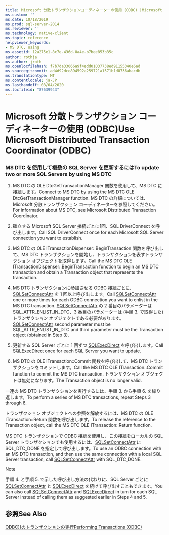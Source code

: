 ```yaml
---
title: Microsoft 分散トランザクションコーディネーターの使用 (ODBC) |Microsoft Docs
ms.custom: ''
ms.date: 10/18/2019
ms.prod: sql-server-2014
ms.reviewer: ''
ms.technology: native-client
ms.topic: reference
helpviewer_keywords:
- MS DTC, using
ms.assetid: 12a275e1-8c7e-436d-8a4e-b7bee853b35c
author: rothja
ms.author: jroth
ms.openlocfilehash: f7b7da33066a9f4edd01037738ed91155340e6ad
ms.sourcegitcommit: ad4d92dce894592a259721a1571b1d8736abacdb
ms.translationtype: MT
ms.contentlocale: ja-JP
ms.lasthandoff: 08/04/2020
ms.locfileid: "87639943"
---
```

# <a name="use-microsoft-distributed-transaction-coordinator-odbc"></a><span data-ttu-id="3db22-102">Microsoft 分散トランザクション コーディネーターの使用 (ODBC)</span><span class="sxs-lookup"><span data-stu-id="3db22-102">Use Microsoft Distributed Transaction Coordinator (ODBC)</span></span>
    
### <a name="to-update-two-or-more-sql-servers-by-using-ms-dtc"></a><span data-ttu-id="3db22-103">MS DTC を使用して複数の SQL Server を更新するには</span><span class="sxs-lookup"><span data-stu-id="3db22-103">To update two or more SQL Servers by using MS DTC</span></span>  
  
1.  <span data-ttu-id="3db22-104">MS DTC の OLE DtcGetTransactionManager 関数を使用して、MS DTC に接続します。</span><span class="sxs-lookup"><span data-stu-id="3db22-104">Connect to MS DTC by using the MS DTC OLE DtcGetTransactionManager function.</span></span> <span data-ttu-id="3db22-105">MS DTC の詳細については、Microsoft 分散トランザクション コーディネーターを参照してください。</span><span class="sxs-lookup"><span data-stu-id="3db22-105">For information about MS DTC, see Microsoft Distributed Transaction Coordinator.</span></span>  
  
2.  <span data-ttu-id="3db22-106">確立する Microsoft SQL Server 接続ごとに1回、SQL DriverConnect を呼び出します。</span><span class="sxs-lookup"><span data-stu-id="3db22-106">Call SQL DriverConnect once for each Microsoft SQL Server connection you want to establish.</span></span>  
  
3.  <span data-ttu-id="3db22-107">MS DTC の OLE ITransactionDispenser::BeginTransaction 関数を呼び出して、MS DTC トランザクションを開始し、トランザクションを表すトランザクション オブジェクトを取得します。</span><span class="sxs-lookup"><span data-stu-id="3db22-107">Call the MS DTC OLE ITransactionDispenser::BeginTransaction function to begin an MS DTC transaction and obtain a Transaction object that represents the transaction.</span></span>  
  
4.  <span data-ttu-id="3db22-108">MS DTC トランザクションに参加させる ODBC 接続ごとに、[SQLSetConnectAttr](../native-client-odbc-api/sqlsetconnectattr.md) を 1 回以上呼び出します。</span><span class="sxs-lookup"><span data-stu-id="3db22-108">Call [SQLSetConnectAttr](../native-client-odbc-api/sqlsetconnectattr.md) one or more times for each ODBC connection you want to enlist in the MS DTC transaction.</span></span> <span data-ttu-id="3db22-109">[SQLSetConnectAttr](../native-client-odbc-api/sqlsetconnectattr.md) の 2 番目のパラメーターは SQL_ATTR_ENLIST_IN_DTC、3 番目のパラメーターは (手順 3. で取得した) トランザクション オブジェクトである必要があります。</span><span class="sxs-lookup"><span data-stu-id="3db22-109">[SQLSetConnectAttr](../native-client-odbc-api/sqlsetconnectattr.md) second parameter must be SQL_ATTR_ENLIST_IN_DTC and third parameter must be the Transaction object (obtained in Step 3).</span></span>  
  
5.  <span data-ttu-id="3db22-110">更新する SQL Server ごとに 1 回ずつ [SQLExecDirect](https://go.microsoft.com/fwlink/?LinkId=58399) を呼び出します。</span><span class="sxs-lookup"><span data-stu-id="3db22-110">Call [SQLExecDirect](https://go.microsoft.com/fwlink/?LinkId=58399) once for each SQL Server you want to update.</span></span>  
  
6.  <span data-ttu-id="3db22-111">MS DTC の OLE ITransaction::Commit 関数を呼び出して、MS DTC トランザクションをコミットします。</span><span class="sxs-lookup"><span data-stu-id="3db22-111">Call the MS DTC OLE ITransaction::Commit function to commit the MS DTC transaction.</span></span> <span data-ttu-id="3db22-112">トランザクション オブジェクトは無効になります。</span><span class="sxs-lookup"><span data-stu-id="3db22-112">The Transaction object is no longer valid.</span></span>  
  
 <span data-ttu-id="3db22-113">一連の MS DTC トランザクションを実行するには、手順 3. から手順 6. を繰り返します。</span><span class="sxs-lookup"><span data-stu-id="3db22-113">To perform a series of MS DTC transactions, repeat Steps 3 through 6.</span></span>  
  
 <span data-ttu-id="3db22-114">トランザクション オブジェクトへの参照を解放するには、MS DTC の OLE ITransaction::Return 関数を呼び出します。</span><span class="sxs-lookup"><span data-stu-id="3db22-114">To release the reference to the Transaction object, call the MS DTC OLE ITransaction::Return function.</span></span>  
  
 <span data-ttu-id="3db22-115">MS DTC トランザクションで ODBC 接続を使用し、この接続をローカルの SQL Server トランザクションでも使用するには、[SQLSetConnectAttr](../native-client-odbc-api/sqlsetconnectattr.md) に SQL_DTC_DONE を指定して呼び出します。</span><span class="sxs-lookup"><span data-stu-id="3db22-115">To use an ODBC connection with an MS DTC transaction, and then use the same connection with a local SQL Server transaction, call [SQLSetConnectAttr](../native-client-odbc-api/sqlsetconnectattr.md) with SQL_DTC_DONE.</span></span>  
  
> [!NOTE]  
>  <span data-ttu-id="3db22-116">手順 4. と手順 5. で示した呼び出し方法の代わりに、SQL Server ごとに [SQLSetConnectAttr](../native-client-odbc-api/sqlsetconnectattr.md) と [SQLExecDirect](https://go.microsoft.com/fwlink/?LinkId=58399) を続けて呼び出すこともできます。</span><span class="sxs-lookup"><span data-stu-id="3db22-116">You can also call [SQLSetConnectAttr](../native-client-odbc-api/sqlsetconnectattr.md) and [SQLExecDirect](https://go.microsoft.com/fwlink/?LinkId=58399) in turn for each SQL Server instead of calling them as suggested earlier in Steps 4 and 5.</span></span>  
  
## <a name="see-also"></a><span data-ttu-id="3db22-117">参照</span><span class="sxs-lookup"><span data-stu-id="3db22-117">See Also</span></span>  
 [<span data-ttu-id="3db22-118">ODBC&#41;&#40;のトランザクションの実行</span><span class="sxs-lookup"><span data-stu-id="3db22-118">Performing Transactions &#40;ODBC&#41;</span></span>](../../database-engine/dev-guide/performing-transactions-odbc.md)  
  
  
